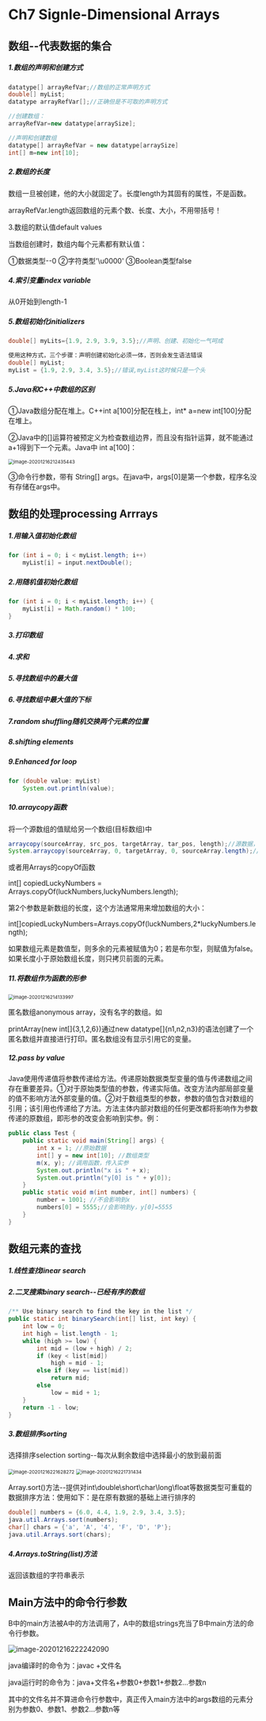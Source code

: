 # Ch7 Signle-Dimensional Arrays

## 数组--代表数据的集合

##### 1.数组的声明和创建方式

```java
datatype[] arrayRefVar;//数组的正常声明方式
double[] myList;
datatype arrayRefVar[];//正确但是不可取的声明方式

//创建数组：
arrayRefVar=new datatype[arraySize];

//声明和创建数组
datatype[] arrayRefVar = new datatype[arraySize]
int[] m=new int[10];
```

##### 2.数组的长度

数组一旦被创建，他的大小就固定了。长度length为其固有的属性，不是函数。

arrayRefVar.length返回数组的元素个数、长度、大小，不用带括号！

3.数组的默认值default values

当数组创建时，数组内每个元素都有默认值：

①数据类型--0 ②字符类型'\u0000' ③Boolean类型false

##### 4.索引变量index variable

从0开始到length-1

##### 5.数组初始化initializers

```java
double[] myLits={1.9, 2.9, 3.9, 3.5};//声明、创建、初始化一气呵成

使用这种方式，三个步骤：声明创建初始化必须一体，否则会发生语法错误
double[] myList;
myList = {1.9, 2.9, 3.4, 3.5};//错误,myList这时候只是一个头
```

##### 5.Java和C++中数组的区别

①Java数组分配在堆上。C++int a[100]分配在栈上，int* a=new int[100]分配在堆上。

②Java中的[]运算符被预定义为检查数组边界，而且没有指针运算，就不能通过a+1得到下一个元素。Java中 int a[100]：

<img src="C:\Users\DELL\AppData\Roaming\Typora\typora-user-images\image-20201216212435443.png" alt="image-20201216212435443" style="zoom:67%;" />

③命令行参数，带有 String[] args。在java中，args[0]是第一个参数，程序名没有存储在args中。

## 数组的处理processing Arrrays

##### 1.用输入值初始化数组

```Java
for (int i = 0; i < myList.length; i++) 
	myList[i] = input.nextDouble();
```

##### 2.用随机值初始化数组

```java
for (int i = 0; i < myList.length; i++) {
	myList[i] = Math.random() * 100;
}
```

##### 3.打印数组

##### 4.求和

##### 5.寻找数组中的最大值

##### 6.寻找数组中最大值的下标

##### 7.random shuffling随机交换两个元素的位置

##### 8.shifting elements

##### 9.Enhanced for loop

```java
for (double value: myList) 
	System.out.println(value);
```

##### 10.arraycopy函数

将一个源数组的值赋给另一个数组(目标数组)中

```java
arraycopy(sourceArray, src_pos, targetArray, tar_pos, length);//源数据，初始位置；目标数组，初始位置和长度
System.arraycopy(sourceArray, 0, targetArray, 0, sourceArray.length);//将源数组的值赋给目标数组
```

或者用Arrays的copyOf函数

int[] copiedLuckyNumbers = Arrays.copyOf(luckNumbers,luckyNumbers.length);

第2个参数是新数组的长度，这个方法通常用来增加数组的大小：

int[]copiedLuckyNumbers=Arrays.copyOf(luckNumbers,2*luckyNumbers.length);

如果数组元素是数值型，则多余的元素被赋值为0；若是布尔型，则赋值为false。如果长度小于原始数组长度，则只拷贝前面的元素。

##### 11.将数组作为函数的形参

<img src="C:\Users\DELL\AppData\Roaming\Typora\typora-user-images\image-20201216214133997.png" alt="image-20201216214133997" style="zoom:67%;" />

匿名数组anonymous array，没有名字的数组。如

printArray(new int[]{3,1,2,6})通过new datatype[]{n1,n2,n3}的语法创建了一个匿名数组并直接进行打印。匿名数组没有显示引用它的变量。

##### 12.pass by value

Java使用传递值将参数传递给方法。传递原始数据类型变量的值与传递数组之间存在重要差异。①对于原始类型值的参数，传递实际值。改变方法内部局部变量的值不影响方法外部变量的值。②对于数组类型的参数，参数的值包含对数组的引用；该引用也传递给了方法。方法主体内部对数组的任何更改都将影响作为参数传递的原数组，即形参的改变会影响到实参。例：

```java
public class Test {
	public static void main(String[] args) {
		int x = 1; //原始数据
		int[] y = new int[10]; //数组类型
		m(x, y); //调用函数，传入实参
		System.out.println("x is " + x);
		System.out.println("y[0] is " + y[0]);
	}
	public static void m(int number, int[] numbers) {
		number = 1001; //不会影响到x
		numbers[0] = 5555;//会影响到y，y[0]=5555
	}
}
```

## 数组元素的查找

##### 1.线性查找linear search

##### 2.二叉搜索binary search--已经有序的数组

```java
/** Use binary search to find the key in the list */
public static int binarySearch(int[] list, int key) {
	int low = 0;
	int high = list.length - 1;
	while (high >= low) {
		int mid = (low + high) / 2;
		if (key < list[mid])
			high = mid - 1;
		else if (key == list[mid])
			return mid;
		else
			low = mid + 1;
	}
	return -1 - low;
}
```

##### 3.数组排序sorting

选择排序selection sorting--每次从剩余数组中选择最小的放到最前面

<img src="C:\Users\DELL\AppData\Roaming\Typora\typora-user-images\image-20201216221628272.png" alt="image-20201216221628272" style="zoom:67%;" />

<img src="C:\Users\DELL\AppData\Roaming\Typora\typora-user-images\image-20201216221731434.png" alt="image-20201216221731434" style="zoom:67%;" />

Array.sort()方法--提供对int\double\short\char\long\float等数据类型可重载的数据排序方法：使用如下：是在原有数据的基础上进行排序的

```java
double[] numbers = {6.0, 4.4, 1.9, 2.9, 3.4, 3.5};
java.util.Arrays.sort(numbers);
char[] chars = {'a', 'A', '4', 'F', 'D', 'P'};
java.util.Arrays.sort(chars);
```

##### 4.Arrays.toString(list)方法

返回该数组的字符串表示

## Main方法中的命令行参数

B中的main方法被A中的方法调用了，A中的数组strings充当了B中main方法的命令行参数。

![image-20201216222242090](C:\Users\DELL\AppData\Roaming\Typora\typora-user-images\image-20201216222242090.png)

java编译时的命令为：javac +文件名

java运行时的命令为：java+文件名+参数0+参数1+参数2...参数n

其中的文件名并不算进命令行参数中，真正传入main方法中的args数组的元素分别为参数0、参数1、参数2...参数n等

























